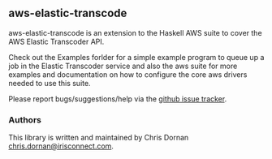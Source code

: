 ## aws-elastic-transcode

aws-elastic-transcode is an extension to the Haskell AWS suite to
cover the AWS Elastic Transcoder API.

Check out the Examples forlder for a simple example program to queue up a
job in the Elastic Transcoder service and also the aws suite for more
examples and documentation on how to configure the core aws drivers
needed to use this suite.

Please report bugs/suggestions/help via the
[github issue tracker](http://github.com/iconnect/aws-elastic-transcoder/issues).


### Authors

This library is written and maintained by Chris Dornan
<chris.dornan@irisconnect.com>.
